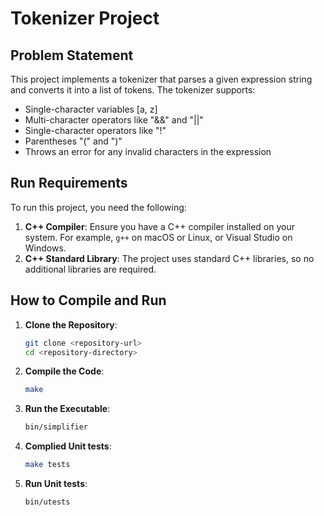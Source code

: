 # Tokenizer Project

## Problem Statement

This project implements a tokenizer that parses a given expression string and converts it into a list of tokens. The tokenizer supports:
- Single-character variables [a, z]
- Multi-character operators like "&&" and "||"
- Single-character operators like "!"
- Parentheses "(" and ")"
- Throws an error for any invalid characters in the expression

## Run Requirements

To run this project, you need the following:

1. **C++ Compiler**: Ensure you have a C++ compiler installed on your system. For example, `g++` on macOS or Linux, or Visual Studio on Windows.
2. **C++ Standard Library**: The project uses standard C++ libraries, so no additional libraries are required.

## How to Compile and Run

1. **Clone the Repository**:
    ```sh
    git clone <repository-url>
    cd <repository-directory>
    ```

2. **Compile the Code**:
    ```sh
    make
    ```

3. **Run the Executable**:
    ```sh
    bin/simplifier
    ```

4. **Complied Unit tests**:
    ```sh
    make tests
    ```

5. **Run Unit tests**:
    ```sh
    bin/utests
    ```